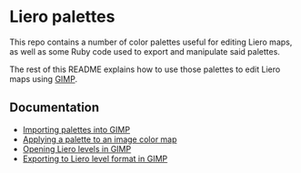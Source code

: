 # Liero palettes

This repo contains a number of color palettes useful for editing Liero maps, as
well as some Ruby code used to export and manipulate said palettes.

The rest of this README explains how to use those palettes to edit Liero maps
using [GIMP](https://www.gimp.org/).

## Documentation

* [Importing palettes into GIMP](/doc/import_palettes.md)
* [Applying a palette to an image color map](/doc/set_color_map.md)
* [Opening Liero levels in GIMP](/doc/open_lev_file.md)
* [Exporting to Liero level format in GIMP](/doc/save_lev_file.md)
